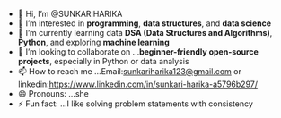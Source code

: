 - 👋 Hi, I’m @SUNKARIHARIKA
- 👀 I’m interested in  **programming**, **data structures**, and **data science**
- 🌱 I’m currently learning data **DSA (Data Structures and Algorithms)**, **Python**, and exploring **machine learning**
- 💞️ I’m looking to collaborate on ...**beginner-friendly open-source projects**, especially in Python or data analysis
- 📫 How to reach me ...Email:sunkariharika123@gmail.com or linkedin:https://www.linkedin.com/in/sunkari-harika-a5796b297/
- 😄 Pronouns: ...she
- ⚡ Fun fact: ...I like solving problem statements with consistency

<!---
SUNKARIHARIKA/SUNKARIHARIKA is a ✨ special ✨ repository because its `README.md` (this file) appears on your GitHub profile.
You can click the Preview link to take a look at your changes.
--->
